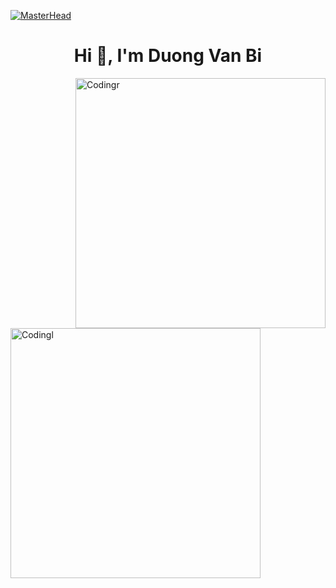 [![MasterHead](https://1.bp.blogspot.com/-7A4WynwLsMw/XbBpCXG8fHI/AAAAAAAAMt4/uOa1bpLskYgrwGbllhSu2SDj_Mig8SXJQCLcBGAsYHQ/s1600/2000_600px.gif)](https://rishavchanda.io)
<h1 align="center">Hi 👋, I'm Duong Van Bi</h1>
<img align="right" alt="Codingr" width="400" src="https://cdn.dribbble.com/users/1162077/screenshots/3848914/programmer.gif">
<img align="left" alt="Codingl" width="400" src="https://giphy.com/gifs/dommespace-domme-space-programador-qgQUggAC3Pfv687qPC">







